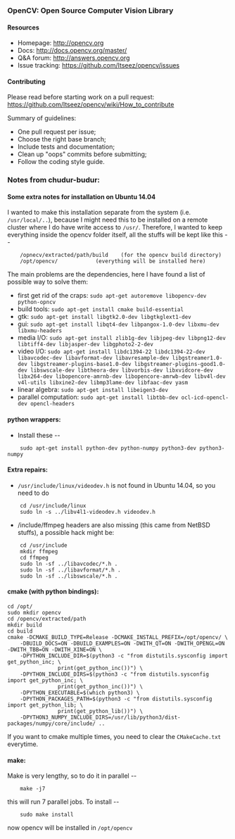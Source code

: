 ### OpenCV: Open Source Computer Vision Library

#### Resources

* Homepage: <http://opencv.org>
* Docs: <http://docs.opencv.org/master/>
* Q&A forum: <http://answers.opencv.org>
* Issue tracking: <https://github.com/Itseez/opencv/issues>

#### Contributing

Please read before starting work on a pull request: <https://github.com/Itseez/opencv/wiki/How_to_contribute>

Summary of guidelines:

* One pull request per issue;
* Choose the right base branch;
* Include tests and documentation;
* Clean up "oops" commits before submitting;
* Follow the coding style guide.

### Notes from chudur-budur:

#### Some extra notes for installation on Ubuntu 14.04

I wanted to make this installation separate from the system (i.e. `/usr/local/..`), because I might need this to be installed on a remote cluster where I do have write access to `/usr/`. Therefore, I wanted to keep everything inside the opencv folder itself, all the stuffs will be kept like this --

```shell
	/opnecv/extracted/path/build	(for the opencv build directory)
	/opt/opencv/			(everything will be installed here)
```

The main problems are the dependencies, here I have found a list of possible way to solve them:

* first get rid of the craps: `sudo apt-get autoremove libopencv-dev python-opncv`
* build tools: `sudo apt-get install cmake build-essential` 
* gtk: `sudo apt-get install libgtk2.0-dev libgtkglext1-dev`
* gui: `sudo apt-get install libqt4-dev libpangox-1.0-dev libxmu-dev libxmu-headers`
* media I/O: `sudo apt-get install zlib1g-dev libjpeg-dev libpng12-dev libtiff4-dev libjasper-dev libgphoto2-2-dev`
* video I/O: `sudo apt-get install libdc1394-22 libdc1394-22-dev libavcodec-dev libavformat-dev libavresample-dev libgstreamer1.0-dev libgstreamer-plugins-base1.0-dev libgstreamer-plugins-good1.0-dev libswscale-dev libtheora-dev libvorbis-dev libxvidcore-dev libx264-dev libopencore-amrnb-dev libopencore-amrwb-dev libv4l-dev v4l-utils libxine2-dev libmp3lame-dev libfaac-dev yasm`
* linear algebra: `sudo apt-get install libeigen3-dev`
* parallel computation: `sudo apt-get install libtbb-dev ocl-icd-opencl-dev opencl-headers`

#### python wrappers:
* Install these --
```shell
	sudo apt-get install python-dev python-numpy python3-dev python3-numpy
```

#### Extra repairs:

* `/usr/include/linux/videodev.h` is not found in Ubuntu 14.04, so you need to do 
```shell
	cd /usr/include/linux
	sudo ln -s ../libv4l1-videodev.h videodev.h
```

* /include/ffmpeg headers are also missing (this came from NetBSD stuffs), a possible hack might be:
```shell
	cd /usr/include
	mkdir ffmpeg
	cd ffmpeg
	sudo ln -sf ../libavcodec/*.h .
	sudo ln -sf ../libavformat/*.h .
	sudo ln -sf ../libswscale/*.h .
```

#### cmake (with python bindings):
```shell
cd /opt/
sudo mkdir opencv
cd /opencv/extracted/path
mkdir build
cd build
cmake -DCMAKE_BUILD_TYPE=Release -DCMAKE_INSTALL_PREFIX=/opt/opencv/ \
	-DBUILD_DOCS=ON -DBUILD_EXAMPLES=ON -DWITH_QT=ON -DWITH_OPENGL=ON -DWITH_TBB=ON -DWITH_XINE=ON \
	-DPYTHON_INCLUDE_DIR=$(python3 -c "from distutils.sysconfig import get_python_inc; \
				print(get_python_inc())") \
	-DPYTHON_INCLUDE_DIRS=$(python3 -c "from distutils.sysconfig import get_python_inc; \
				print(get_python_inc())") \
	-DPYTHON_EXECUTABLE=$(which python3) \
	-DPYTHON_PACKAGES_PATH=$(python3 -c "from distutils.sysconfig import get_python_lib; \
				print(get_python_lib())") \
	-DPYTHON3_NUMPY_INCLUDE_DIRS=/usr/lib/python3/dist-packages/numpy/core/include/ ..
```
If you want to cmake multiple times, you need to clear the `CMakeCache.txt` everytime.

#### make:
Make is very lengthy, so to do it in parallel --
```shell
	make -j7
```
this will run 7 parallel jobs. To install --
```shell
	sudo make install
```
now opencv will be installed in `/opt/opencv`

